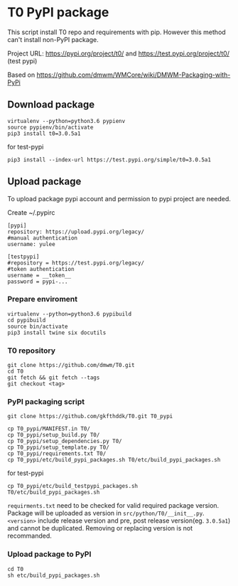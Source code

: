# T0 PyPI package

This script install T0 repo and requirements with pip.
However this method can't install non-PyPI package.

Project URL: https://pypi.org/project/t0/ and https://test.pypi.org/project/t0/ (test pypi)

Based on https://github.com/dmwm/WMCore/wiki/DMWM-Packaging-with-PyPi


## Download package

    virtualenv --python=python3.6 pypienv
    source pypienv/bin/activate
    pip3 install t0=3.0.5a1

for test-pypi

    pip3 install --index-url https://test.pypi.org/simple/t0=3.0.5a1

## Upload package

To upload package pypi account and permission to pypi project are needed.

Create ~/.pypirc
```
[pypi]
repository: https://upload.pypi.org/legacy/
#manual authentication
username: yulee

[testpypi]
#repository = https://test.pypi.org/legacy/
#token authentication
username = __token__
password = pypi-...
```

### Prepare enviroment

    virtualenv --python=python3.6 pypibuild
    cd pypibuild
    source bin/activate
    pip3 install twine six docutils
    
### T0 repository
    
    git clone https://github.com/dmwm/T0.git
    cd T0
    git fetch && git fetch --tags
    git checkout <tag>

### PyPI packaging script
    git clone https://github.com/gkfthddk/T0.git T0_pypi

    cp T0_pypi/MANIFEST.in T0/
    cp T0_pypi/setup_build.py T0/
    cp T0_pypi/setup_dependencies.py T0/
    cp T0_pypi/setup_template.py T0/
    cp T0_pypi/requirements.txt T0/
    cp T0_pypi/etc/build_pypi_packages.sh T0/etc/build_pypi_packages.sh

for test-pypi    

    cp T0_pypi/etc/build_testpypi_packages.sh T0/etc/build_pypi_packages.sh

`requirments.txt` need to be checked for valid required package version.
Package will be uploaded as version in `src/python/T0/__init__.py`.
`<version>` include release version and pre, post release version(eg. `3.0.5a1`) and cannot be duplicated. Removing or replacing version is not recommanded.

### Upload package to PyPI
    cd T0
    sh etc/build_pypi_packages.sh
